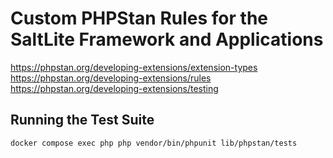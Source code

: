 # Custom PHPStan Rules for the SaltLite Framework and Applications

https://phpstan.org/developing-extensions/extension-types
https://phpstan.org/developing-extensions/rules
https://phpstan.org/developing-extensions/testing

## Running the Test Suite

`docker compose exec php php vendor/bin/phpunit lib/phpstan/tests`